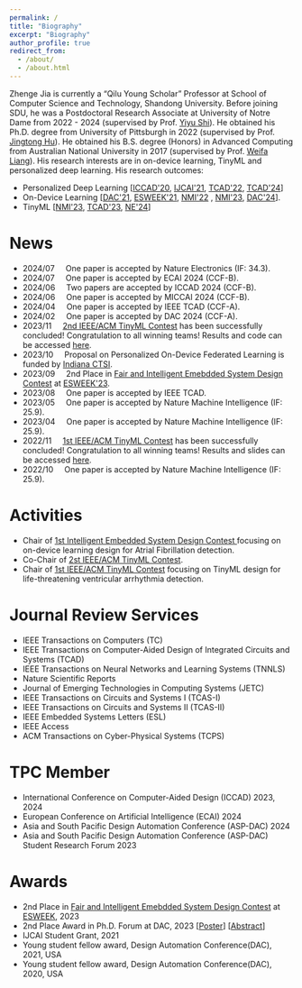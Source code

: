 ```yaml
---
permalink: /
title: "Biography"
excerpt: "Biography"
author_profile: true
redirect_from: 
  - /about/
  - /about.html
---
```

Zhenge Jia is currently a “Qilu Young Scholar” Professor at School of Computer Science and Technology, Shandong University.
Before joining SDU, he was a Postdoctoral Research Associate at University of Notre Dame from 2022 - 2024 (supervised by Prof. [Yiyu Shi](https://www3.nd.edu/~scl/index.html)). 
He obtained his Ph.D. degree from University of Pittsburgh in 2022 (supervised by Prof. [Jingtong Hu](https://sites.pitt.edu/~jthu/index.html)). 
He obtained his B.S. degree (Honors) in Advanced Computing from Australian National University in 2017 (supervised by Prof. [Weifa Liang](https://www.cs.cityu.edu.hk/~weliang/)). 
His research interests are in on-device learning, TinyML and personalized deep learning.
His research outcomes:
* Personalized Deep Learning [[ICCAD'20](https://dl.acm.org/doi/abs/10.1145/3400302.3415774?casa_token=tqZyGxa0C34AAAAA:gulGfir-bcDA-Y5VLTB6Dofwk20T4rGazQjxrxcH10hyNhrpHaW5vocT9eviqRBDMvYE_553wDGq7ao), [IJCAI'21](https://www.ijcai.org/proceedings/2021/0359.pdf), [TCAD'22](https://ieeexplore.ieee.org/document/9743335), [TCAD'24](https://ieeexplore.ieee.org/document/10499975)]
* On-Device Learning [[DAC'21](https://ieeexplore.ieee.org/document/9586123/metrics#metrics), [ESWEEK'21](https://dl.acm.org/doi/10.1145/3476987), [NMI'22](https://www.nature.com/articles/s42256-022-00567-4) , [NMI'23](https://www.nature.com/articles/s42256-023-00670-0),  [DAC'24](https://arxiv.org/abs/2311.12275)].
* TinyML [[NMI'23](https://www.nature.com/articles/s42256-023-00659-9), [TCAD'23](https://ieeexplore.ieee.org/document/10233940), [NE'24](https://www.nature.com/articles/s41928-024-01213-0)]


# News
* 2024/07 &nbsp; &nbsp;    One paper is accepted by Nature Electronics (IF: 34.3).
* 2024/07 &nbsp; &nbsp;    One paper is accepted by ECAI 2024 (CCF-B).
* 2024/06 &nbsp; &nbsp;    Two papers are accepted by ICCAD 2024 (CCF-B).
* 2024/06 &nbsp; &nbsp;    One paper is accepted by MICCAI 2024 (CCF-B).
* 2024/04 &nbsp; &nbsp;    One paper is accepted by IEEE TCAD (CCF-A).
* 2024/02 &nbsp; &nbsp;    One paper is accepted by DAC 2024 (CCF-A).
* 2023/11 &nbsp; &nbsp;    [2nd IEEE/ACM TinyML Contest](https://tinymlcontest.github.io/TinyML-Design-Contest-2023/) has been successfully concluded! Congratulation to all winning teams! Results and code can be accessed [here](https://tinymlcontest.github.io/TinyML-Design-Contest-2023/Winners.html).
* 2023/10 &nbsp; &nbsp;    Proposal on Personalized On-Device Federated Learning is funded by [Indiana CTSI](https://indianactsi.org/).
* 2023/09 &nbsp; &nbsp;    2nd Place in [Fair and Intelligent Emebdded System Design Contest](https://esfair2023.github.io/ESFair/) at [ESWEEK'23](https://esweek.org/tiny-and-fair-ml-design/). 
* 2023/08 &nbsp; &nbsp;    One paper is accepted by IEEE TCAD.
* 2023/05 &nbsp; &nbsp;    One paper is accepted by Nature Machine Intelligence (IF: 25.9).
* 2023/04 &nbsp; &nbsp;    One paper is accepted by Nature Machine Intelligence (IF: 25.9).
* 2022/11 &nbsp; &nbsp;    [1st IEEE/ACM TinyML Contest](https://tinymlcontest.github.io/TinyML-Design-Contest/) has been successfully concluded! Congratulation to all winning teams! Results and slides can be accessed [here](https://tinymlcontest.github.io/TinyML-Design-Contest/Winners.html).
* 2022/10 &nbsp; &nbsp;    One paper is accepted by Nature Machine Intelligence (IF: 25.9).

[//]: # (* 2022/08 &nbsp; &nbsp;    Join [Sustainable Computing Laboratory &#40;SCL&#41;]&#40;https://www3.nd.edu/~scl/index.html&#41; at University of Notre Dame.)

[//]: # (* 2022/08 &nbsp; &nbsp;    Obtain Ph.D. degree from University of Pittsburgh.)

[//]: # (* 2022/07 &nbsp; &nbsp;    Launch [1st IEEE/ACM TinyML Contest]&#40;https://tinymlcontest.github.io/TinyML-Design-Contest/&#41;.)


# Activities
* Chair of [1st Intelligent Embedded System Design Contest ](https://iesdcontest.github.io/iesd-2024/) focusing on on-device learning design for Atrial Fibrillation detection. 
* Co-Chair of [2st IEEE/ACM TinyML Contest](https://tinymlcontest.github.io/TinyML-Design-Contest-2023/index.html). 
* Chair of [1st IEEE/ACM TinyML Contest](https://tinymlcontest.github.io/TinyML-Design-Contest/) focusing on TinyML design for life-threatening ventricular arrhythmia detection. 

# Journal Review Services
* IEEE Transactions on Computers (TC)
* IEEE Transactions on Computer-Aided Design of Integrated Circuits and Systems (TCAD)
* IEEE Transactions on Neural Networks and Learning Systems (TNNLS)
* Nature Scientific Reports
* Journal of Emerging Technologies in Computing Systems (JETC)
* IEEE Transactions on Circuits and Systems I (TCAS-I)
* IEEE Transactions on Circuits and Systems II (TCAS-II)
* IEEE Embedded Systems Letters (ESL)
* IEEE Access
* ACM Transactions on Cyber-Physical Systems (TCPS)

# TPC Member
* International Conference on Computer-Aided Design (ICCAD) 2023, 2024
* European Conference on Artificial Intelligence (ECAI) 2024
* Asia and South Pacific Design Automation Conference (ASP-DAC) 2024
* Asia and South Pacific Design Automation Conference (ASP-DAC) Student Research Forum 2023

# Awards
* 2nd Place in [Fair and Intelligent Emebdded System Design Contest](https://esfair2023.github.io/ESFair/) at [ESWEEK](https://esweek.org/tiny-and-fair-ml-design/), 2023 
* 2nd Place Award in Ph.D. Forum at DAC, 2023 [[Poster](https://drive.google.com/file/d/117iJwE_jHYDHIGQ5v2BSLEYuU1khPRd0/view?usp=sharing)] [[Abstract](https://drive.google.com/file/d/1D79GJMJfS3gwThoH8d4TxPMr2FrZ193D/view?usp=sharing)]
* IJCAI Student Grant, 2021
* Young student fellow award, Design Automation Conference(DAC), 2021, USA 
* Young student fellow award, Design Automation Conference(DAC), 2020, USA

[//]: # (# Teaching &#40;as Teaching Assistant&#41;)

[//]: # (* **ECE 0142** Computer Organization, Spring 2018)

[//]: # (* **ECE 0132** Digital Logic, Fall 2018)

[//]: # (* **ECE 0501** Digital Logic Laboratory, Spring 2019)

[//]: # (* **CoE 1502** Advanced Digital Design Concepts, Fall 2019)